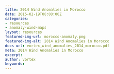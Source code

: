 ```yaml
---
title: 2014 Wind Anomalies in Morocco
date: 2015-02-19T00:00:00Z
categories:
- resources
- anomaly-wind-maps
layout: resources
featured-img-url: morocco-anomaly.png
featured-img-alt: 2014 Wind Anomalies in Morocco
docs-url: vortex_wind_anomalies_2014_morocco.pdf
meta: 2014 Wind Anomalies in Morocco
excerpt: 
author: vortex
keywords: 
---
```


